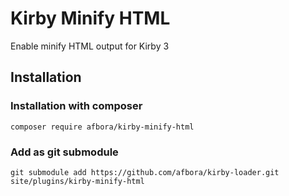 # Kirby Minify HTML

Enable minify HTML output for Kirby 3

## Installation

### Installation with composer

```ssh
composer require afbora/kirby-minify-html
```

### Add as git submodule

```ssh
git submodule add https://github.com/afbora/kirby-loader.git site/plugins/kirby-minify-html
```
